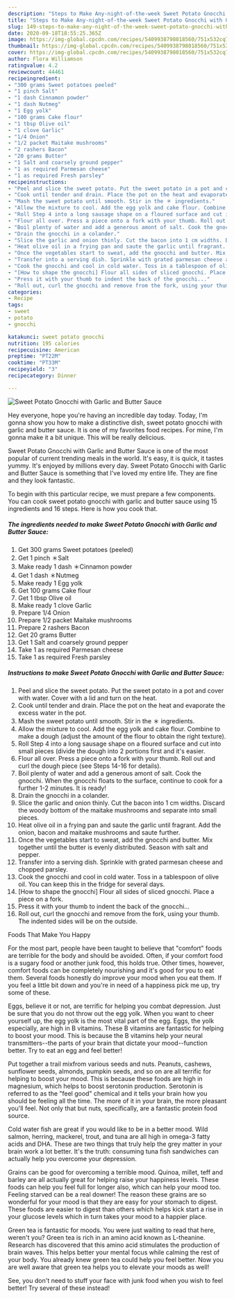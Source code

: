 ```yaml
---
description: "Steps to Make Any-night-of-the-week Sweet Potato Gnocchi with Garlic and Butter Sauce"
title: "Steps to Make Any-night-of-the-week Sweet Potato Gnocchi with Garlic and Butter Sauce"
slug: 149-steps-to-make-any-night-of-the-week-sweet-potato-gnocchi-with-garlic-and-butter-sauce
date: 2020-09-18T18:55:25.365Z
image: https://img-global.cpcdn.com/recipes/5409938798018560/751x532cq70/sweet-potato-gnocchi-with-garlic-and-butter-sauce-recipe-main-photo.jpg
thumbnail: https://img-global.cpcdn.com/recipes/5409938798018560/751x532cq70/sweet-potato-gnocchi-with-garlic-and-butter-sauce-recipe-main-photo.jpg
cover: https://img-global.cpcdn.com/recipes/5409938798018560/751x532cq70/sweet-potato-gnocchi-with-garlic-and-butter-sauce-recipe-main-photo.jpg
author: Flora Williamson
ratingvalue: 4.2
reviewcount: 44461
recipeingredient:
- "300 grams Sweet potatoes peeled"
- "1 pinch Salt"
- "1 dash Cinnamon powder"
- "1 dash Nutmeg"
- "1 Egg yolk"
- "100 grams Cake flour"
- "1 tbsp Olive oil"
- "1 clove Garlic"
- "1/4 Onion"
- "1/2 packet Maitake mushrooms"
- "2 rashers Bacon"
- "20 grams Butter"
- "1 Salt and coarsely ground pepper"
- "1 as required Parmesan cheese"
- "1 as required Fresh parsley"
recipeinstructions:
- "Peel and slice the sweet potato. Put the sweet potato in a pot and cover with water. Cover with a lid and turn on the heat."
- "Cook until tender and drain. Place the pot on the heat and evaporate the excess water in the pot."
- "Mash the sweet potato until smooth. Stir in the ＊ ingredients."
- "Allow the mixture to cool. Add the egg yolk and cake flour. Combine to make a dough (adjust the amount of the flour to obtain the right texture)."
- "Roll Step 4 into a long sausage shape on a floured surface and cut into small pieces (divide the dough into 2 portions first and it&#39;s easier."
- "Flour all over. Press a piece onto a fork with your thumb. Roll out and curl the dough piece (see Steps 14-16 for details)."
- "Boil plenty of water and add a generous amont of salt. Cook the gnocchi. When the gnocchi floats to the surface, continue to cook for a further 1-2 minutes. It is ready!"
- "Drain the gnocchi in a colander."
- "Slice the garlic and onion thinly. Cut the bacon into 1 cm widths. Discard the woody bottom of the maitake mushrooms and separate into small pieces."
- "Heat olive oil in a frying pan and saute the garlic until fragrant. Add the onion, bacon and maitake mushrooms and saute further."
- "Once the vegetables start to sweat, add the gnocchi and butter. Mix together until the butter is evenly distributed. Season with salt and pepper."
- "Transfer into a serving dish. Sprinkle with grated parmesan cheese and chopped parsley."
- "Cook the gnocchi and cool in cold water. Toss in a tablespoon of olive oil. You can keep this in the fridge for several days."
- "[How to shape the gnocchi] Flour all sides of sliced gnocchi. Place a piece on a fork."
- "Press it with your thumb to indent the back of the gnocchi..."
- "Roll out, curl the gnocchi and remove from the fork, using your thumb. The indented sides will be on the outside."
categories:
- Recipe
tags:
- sweet
- potato
- gnocchi

katakunci: sweet potato gnocchi 
nutrition: 195 calories
recipecuisine: American
preptime: "PT22M"
cooktime: "PT33M"
recipeyield: "3"
recipecategory: Dinner

---
```



![Sweet Potato Gnocchi with Garlic and Butter Sauce](https://img-global.cpcdn.com/recipes/5409938798018560/751x532cq70/sweet-potato-gnocchi-with-garlic-and-butter-sauce-recipe-main-photo.jpg)

Hey everyone, hope you're having an incredible day today. Today, I'm gonna show you how to make a distinctive dish, sweet potato gnocchi with garlic and butter sauce. It is one of my favorites food recipes. For mine, I'm gonna make it a bit unique. This will be really delicious.

Sweet Potato Gnocchi with Garlic and Butter Sauce is one of the most popular of current trending meals in the world. It's easy, it is quick, it tastes yummy. It's enjoyed by millions every day. Sweet Potato Gnocchi with Garlic and Butter Sauce is something that I've loved my entire life. They are fine and they look fantastic.




To begin with this particular recipe, we must prepare a few components. You can cook sweet potato gnocchi with garlic and butter sauce using 15 ingredients and 16 steps. Here is how you cook that.

<!--inarticleads1-->

##### The ingredients needed to make Sweet Potato Gnocchi with Garlic and Butter Sauce:

1. Get 300 grams Sweet potatoes (peeled)
1. Get 1 pinch ＊Salt
1. Make ready 1 dash ＊Cinnamon powder
1. Get 1 dash ＊Nutmeg
1. Make ready 1 Egg yolk
1. Get 100 grams Cake flour
1. Get 1 tbsp Olive oil
1. Make ready 1 clove Garlic
1. Prepare 1/4 Onion
1. Prepare 1/2 packet Maitake mushrooms
1. Prepare 2 rashers Bacon
1. Get 20 grams Butter
1. Get 1 Salt and coarsely ground pepper
1. Take 1 as required Parmesan cheese
1. Take 1 as required Fresh parsley




<!--inarticleads2-->

##### Instructions to make Sweet Potato Gnocchi with Garlic and Butter Sauce:

1. Peel and slice the sweet potato. Put the sweet potato in a pot and cover with water. Cover with a lid and turn on the heat.
1. Cook until tender and drain. Place the pot on the heat and evaporate the excess water in the pot.
1. Mash the sweet potato until smooth. Stir in the ＊ ingredients.
1. Allow the mixture to cool. Add the egg yolk and cake flour. Combine to make a dough (adjust the amount of the flour to obtain the right texture).
1. Roll Step 4 into a long sausage shape on a floured surface and cut into small pieces (divide the dough into 2 portions first and it&#39;s easier.
1. Flour all over. Press a piece onto a fork with your thumb. Roll out and curl the dough piece (see Steps 14-16 for details).
1. Boil plenty of water and add a generous amont of salt. Cook the gnocchi. When the gnocchi floats to the surface, continue to cook for a further 1-2 minutes. It is ready!
1. Drain the gnocchi in a colander.
1. Slice the garlic and onion thinly. Cut the bacon into 1 cm widths. Discard the woody bottom of the maitake mushrooms and separate into small pieces.
1. Heat olive oil in a frying pan and saute the garlic until fragrant. Add the onion, bacon and maitake mushrooms and saute further.
1. Once the vegetables start to sweat, add the gnocchi and butter. Mix together until the butter is evenly distributed. Season with salt and pepper.
1. Transfer into a serving dish. Sprinkle with grated parmesan cheese and chopped parsley.
1. Cook the gnocchi and cool in cold water. Toss in a tablespoon of olive oil. You can keep this in the fridge for several days.
1. [How to shape the gnocchi] Flour all sides of sliced gnocchi. Place a piece on a fork.
1. Press it with your thumb to indent the back of the gnocchi...
1. Roll out, curl the gnocchi and remove from the fork, using your thumb. The indented sides will be on the outside.




Foods That Make You Happy


For the most part, people have been taught to believe that "comfort" foods are terrible for the body and should be avoided. Often, if your comfort food is a sugary food or another junk food, this holds true. Other times, however, comfort foods can be completely nourishing and it's good for you to eat them. Several foods honestly do improve your mood when you eat them. If you feel a little bit down and you're in need of a happiness pick me up, try some of these.

Eggs, believe it or not, are terrific for helping you combat depression. Just be sure that you do not throw out the egg yolk. When you want to cheer yourself up, the egg yolk is the most vital part of the egg. Eggs, the yolk especially, are high in B vitamins. These B vitamins are fantastic for helping to boost your mood. This is because the B vitamins help your neural transmitters--the parts of your brain that dictate your mood--function better. Try to eat an egg and feel better!

Put together a trail mixfrom various seeds and nuts. Peanuts, cashews, sunflower seeds, almonds, pumpkin seeds, and so on are all terrific for helping to boost your mood. This is because these foods are high in magnesium, which helps to boost serotonin production. Serotonin is referred to as the "feel good" chemical and it tells your brain how you should be feeling all the time. The more of it in your brain, the more pleasant you'll feel. Not only that but nuts, specifically, are a fantastic protein food source.

Cold water fish are great if you would like to be in a better mood. Wild salmon, herring, mackerel, trout, and tuna are all high in omega-3 fatty acids and DHA. These are two things that truly help the grey matter in your brain work a lot better. It's the truth: consuming tuna fish sandwiches can actually help you overcome your depression. 

Grains can be good for overcoming a terrible mood. Quinoa, millet, teff and barley are all actually great for helping raise your happiness levels. These foods can help you feel full for longer also, which can help your mood too. Feeling starved can be a real downer! The reason these grains are so wonderful for your mood is that they are easy for your stomach to digest. These foods are easier to digest than others which helps kick start a rise in your glucose levels which in turn takes your mood to a happier place.

Green tea is fantastic for moods. You were just waiting to read that here, weren't you? Green tea is rich in an amino acid known as L-theanine. Research has discovered that this amino acid stimulates the production of brain waves. This helps better your mental focus while calming the rest of your body. You already knew green tea could help you feel better. Now you are well aware that green tea helps you to elevate your moods as well!

See, you don't need to stuff your face with junk food when you wish to feel better! Try several of these instead!

